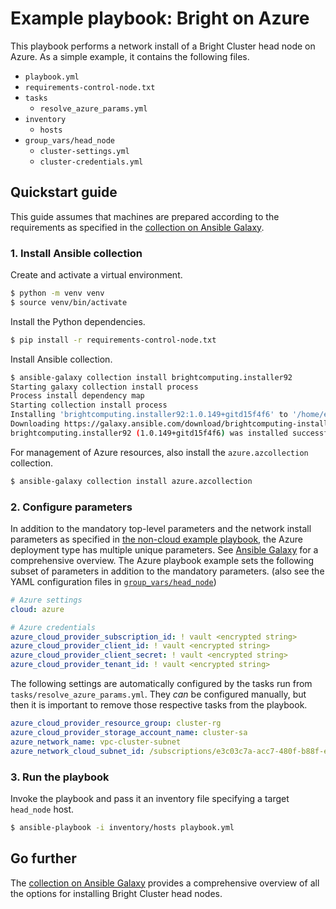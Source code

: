# Example playbook: Bright on Azure

This playbook performs a network install of a Bright Cluster head node on Azure. As a simple example, it contains the following files.

- `playbook.yml`
- `requirements-control-node.txt`
- `tasks`
  - `resolve_azure_params.yml`
- `inventory`
    - `hosts`
- `group_vars/head_node`
    - `cluster-settings.yml`
    - `cluster-credentials.yml`

## Quickstart guide

This guide assumes that machines are prepared according to the requirements as specified in the [collection on Ansible Galaxy](https://galaxy.ansible.com/brightcomputing/installer92).

### 1. Install Ansible collection

Create and activate a virtual environment.

```sh
$ python -m venv venv
$ source venv/bin/activate
```

Install the Python dependencies.

```sh
$ pip install -r requirements-control-node.txt
```

Install Ansible collection.

```sh
$ ansible-galaxy collection install brightcomputing.installer92
Starting galaxy collection install process
Process install dependency map
Starting collection install process
Installing 'brightcomputing.installer92:1.0.149+gitd15f4f6' to '/home/example/.ansible/collections/ansible_collections/brightcomputing/installer'
Downloading https://galaxy.ansible.com/download/brightcomputing-installer92-1.0.149+gitd15f4f6.tar.gz to /home/example/.ansible/tmp/ansible-local-220503_dk8flv/tmpsip0qgrl
brightcomputing.installer92 (1.0.149+gitd15f4f6) was installed successfully
```

For management of Azure resources, also install the `azure.azcollection` collection.

```sh
$ ansible-galaxy collection install azure.azcollection
```

### 2. Configure parameters

In addition to the mandatory top-level parameters and the network install parameters as specified in [the non-cloud example playbook](../non-cloud/), the Azure deployment type has multiple unique parameters. See [Ansible Galaxy](https://galaxy.ansible.com/brightcomputing/installer92) for a comprehensive overview. The Azure playbook example sets the following subset of parameters in addition to the mandatory parameters. (also see the YAML configuration files in [`group_vars/head_node`](group_vars/head_node/))

```yaml
# Azure settings
cloud: azure
```

```yaml
# Azure credentials
azure_cloud_provider_subscription_id: ! vault <encrypted string>
azure_cloud_provider_client_id: ! vault <encrypted string>
azure_cloud_provider_client_secret: ! vault <encrypted string>
azure_cloud_provider_tenant_id: ! vault <encrypted string>
```

The following settings are automatically configured by the tasks run from `tasks/resolve_azure_params.yml`. They *can* be configured manually, but then it is important to remove those respective tasks from the playbook.

```yaml
azure_cloud_provider_resource_group: cluster-rg
azure_cloud_provider_storage_account_name: cluster-sa
azure_network_name: vpc-cluster-subnet
azure_network_cloud_subnet_id: /subscriptions/e3c03c7a-acc7-480f-b88f-e63505793fc7/resourceGroups/cluster-rg/providers/Microsoft.Network/virtualNetworks/vpc-cluster/subnets/vpc-cluster-subnet
```

### 3. Run the playbook

Invoke the playbook and pass it an inventory file specifying a target `head_node` host.

```sh
$ ansible-playbook -i inventory/hosts playbook.yml
```

## Go further

The [collection on Ansible Galaxy](https://galaxy.ansible.com/brightcomputing/installer92) provides a comprehensive overview of all the options for installing Bright Cluster head nodes.
